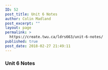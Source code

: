 ```yaml
---
ID: 52
post_title: Unit 6 Notes
author: Colin Madland
post_excerpt: ""
layout: page
permalink: >
  https://create.twu.ca/ldrs663/unit-6-notes/
published: true
post_date: 2018-02-27 21:49:11
---
```

### Unit 6 Notes